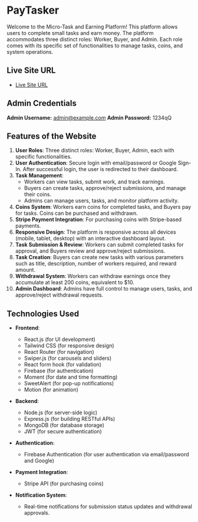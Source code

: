 # PayTasker

Welcome to the Micro-Task and Earning Platform! This platform allows users to complete small tasks and earn money. The platform accommodates three distinct roles: Worker, Buyer, and Admin. Each role comes with its specific set of functionalities to manage tasks, coins, and system operations.

## Live Site URL

- [Live Site URL](https://as12-ea931.web.app)

## Admin Credentials

**Admin Username:** <admin@example.com>
**Admin Password:** 1234qQ

## Features of the Website

1. **User Roles**: Three distinct roles: Worker, Buyer, Admin, each with specific functionalities.
2. **User Authentication**: Secure login with email/password or Google Sign-In. After successful login, the user is redirected to their dashboard.
3. **Task Management**:
   - Workers can view tasks, submit work, and track earnings.
   - Buyers can create tasks, approve/reject submissions, and manage their coins.
   - Admins can manage users, tasks, and monitor platform activity.
4. **Coins System**: Workers earn coins for completed tasks, and Buyers pay for tasks. Coins can be purchased and withdrawn.
5. **Stripe Payment Integration**: For purchasing coins with Stripe-based payments.
6. **Responsive Design**: The platform is responsive across all devices (mobile, tablet, desktop) with an interactive dashboard layout.
7. **Task Submission & Review**: Workers can submit completed tasks for approval, and Buyers review and approve/reject submissions.
8. **Task Creation**: Buyers can create new tasks with various parameters such as title, description, number of workers required, and reward amount.
9. **Withdrawal System**: Workers can withdraw earnings once they accumulate at least 200 coins, equivalent to $10.
10. **Admin Dashboard**: Admins have full control to manage users, tasks, and approve/reject withdrawal requests.

## Technologies Used

- **Frontend**:
  - React.js (for UI development)
  - Tailwind CSS (for responsive design)
  - React Router (for navigation)
  - Swiper.js (for carousels and sliders)
  - React form hook (for validation)
  - Firebase (for authentication)
  - Moment (for date and time formatting)
  - SweetAlert (for pop-up notifications)
  - Motion (for animation)
  
- **Backend**:
  - Node.js (for server-side logic)
  - Express.js (for building RESTful APIs)
  - MongoDB (for database storage)
  - JWT (for secure authentication)

- **Authentication**:
  - Firebase Authentication (for user authentication via email/password and Google)

- **Payment Integration**:
  - Stripe API (for purchasing coins)

- **Notification System**:
  - Real-time notifications for submission status updates and withdrawal approvals.
